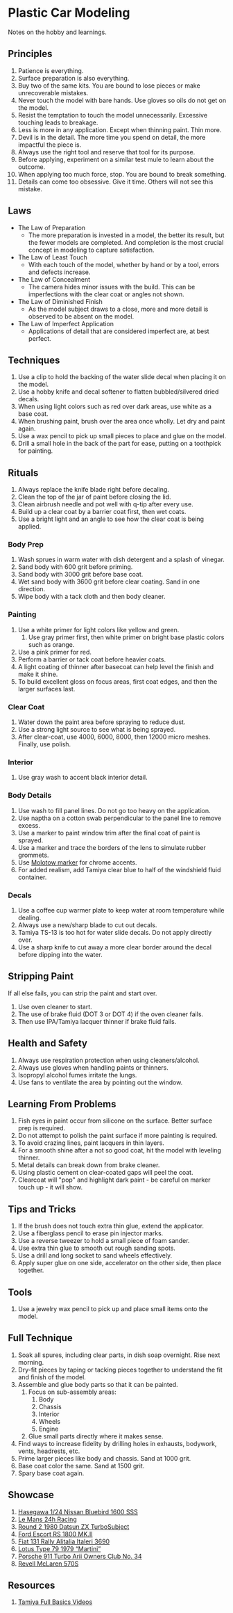 # Plastic Car Modeling

Notes on the hobby and learnings.

## Principles

1. Patience is everything.
1. Surface preparation is also everything.
1. Buy two of the same kits. You are bound to lose pieces or make unrecoverable mistakes.
1. Never touch the model with bare hands. Use gloves so oils do not get on the model.
1. Resist the temptation to touch the model unnecessarily. Excessive touching leads to breakage.
1. Less is more in any application. Except when thinning paint. Thin more.
1. Devil is in the detail. The more time you spend on detail, the more impactful the piece is.
1. Always use the right tool and reserve that tool for its purpose.
1. Before applying, experiment on a similar test mule to learn about the outcome.
1. When applying too much force, stop. You are bound to break something.
1. Details can come too obsessive. Give it time. Others will not see this mistake.

## Laws

* The Law of Preparation
    - The more preparation is invested in a model, the better its result, but the fewer models are completed. And completion is the most crucial concept in modeling to capture satisfaction.
* The Law of Least Touch
    - With each touch of the model, whether by hand or by a tool, errors and defects increase.
* The Law of Concealment
    - The camera hides minor issues with the build. This can be imperfections with the clear coat or angles not shown.
* The Law of Diminished Finish
    - As the model subject draws to a close, more and more detail is observed to be absent on the model.
* The Law of Imperfect Application
    - Applications of detail that are considered imperfect are, at best perfect.

## Techniques

1. Use a clip to hold the backing of the water slide decal when placing it on the model.
1. Use a hobby knife and decal softener to flatten bubbled/silvered dried decals.
1. When using light colors such as red over dark areas, use white as a base coat.
1. When brushing paint, brush over the area once wholly. Let dry and paint again.
1. Use a wax pencil to pick up small pieces to place and glue on the model.
1. Drill a small hole in the back of the part for ease, putting on a toothpick for painting.

## Rituals

1. Always replace the knife blade right before decaling.
1. Clean the top of the jar of paint before closing the lid.
1. Clean airbrush needle and pot well with q-tip after every use.
1. Build up a clear coat by a barrier coat first, then wet coats.
1. Use a bright light and an angle to see how the clear coat is being applied.

### Body Prep

1. Wash sprues in warm water with dish detergent and a splash of vinegar.
1. Sand body with 600 grit before priming.
1. Sand body with 3000 grit before base coat.
1. Wet sand body with 3600 grit before clear coating. Sand in one direction.
1. Wipe body with a tack cloth and then body cleaner.

### Painting

1. Use a white primer for light colors like yellow and green.
    1. Use gray primer first, then white primer on bright base plastic colors such as orange.
1. Use a pink primer for red.
1. Perform a barrier or tack coat before heavier coats.
1. A light coating of thinner after basecoat can help level the finish and make it shine.
1. To build excellent gloss on focus areas, first coat edges, and then the larger surfaces last.

### Clear Coat

1. Water down the paint area before spraying to reduce dust.
1. Use a strong light source to see what is being sprayed.
1. After clear-coat, use 4000, 6000, 8000, then 12000 micro meshes. Finally, use polish.

### Interior

1. Use gray wash to accent black interior detail.

### Body Details

1. Use wash to fill panel lines. Do not go too heavy on the application.
1. Use naptha on a cotton swab perpendicular to the panel line to remove excess.
1. Use a marker to paint window trim after the final coat of paint is sprayed.
1. Use a marker and trace the borders of the lens to simulate rubber grommets.
1. Use [Molotow marker](https://www.molotow.com/en/applications/marker-applications/liquid-chrome) for chrome accents.
1. For added realism, add Tamiya clear blue to half of the windshield fluid container.

### Decals

1. Use a coffee cup warmer plate to keep water at room temperature while dealing.
1. Always use a new/sharp blade to cut out decals.
1. Tamiya TS-13 is too hot for water slide decals. Do not apply directly over.
1. Use a sharp knife to cut away a more clear border around the decal before dipping into the water.

## Stripping Paint

If all else fails, you can strip the paint and start over.

1. Use oven cleaner to start.
1. The use of brake fluid (DOT 3 or DOT 4) if the oven cleaner fails.
1. Then use IPA/Tamiya lacquer thinner if brake fluid fails.

## Health and Safety

1. Always use respiration protection when using cleaners/alcohol.
1. Always use gloves when handling paints or thinners.
1. Isopropyl alcohol fumes irritate the lungs.
1. Use fans to ventilate the area by pointing out the window.

## Learning From Problems

1. Fish eyes in paint occur from silicone on the surface. Better surface prep is required.
1. Do not attempt to polish the paint surface if more painting is required.
1. To avoid crazing lines, paint lacquers in thin layers.
1. For a smooth shine after a not so good coat, hit the model with leveling thinner.
1. Metal details can break down from brake cleaner.
1. Using plastic cement on clear-coated gaps will peel the coat.
1. Clearcoat will "pop" and highlight dark paint - be careful on marker touch up - it will show.

## Tips and Tricks

1. If the brush does not touch extra thin glue, extend the applicator.
1. Use a fiberglass pencil to erase pin injector marks.
1. Use a reverse tweezer to hold a small piece of foam sander.
1. Use extra thin glue to smooth out rough sanding spots.
1. Use a drill and long socket to sand wheels effectively.
1. Apply super glue on one side, accelerator on the other side, then place together.

## Tools

1. Use a jewelry wax pencil to pick up and place small items onto the model.

## Full Technique

1. Soak all spures, including clear parts, in dish soap overnight. Rise next morning.
1. Dry-fit pieces by taping or tacking pieces together to understand the fit and finish of the model.
1. Assemble and glue body parts so that it can be painted.
    1. Focus on sub-assembly areas:
        1. Body
        1. Chassis
        1. Interior
        1. Wheels
        1. Engine
    1. Glue small parts directly where it makes sense.
1. Find ways to increase fidelity by drilling holes in exhausts, bodywork, vents, headrests, etc.
1. Prime larger pieces like body and chassis. Sand at 1000 grit.
1. Base coat color the same. Sand at 1500 grit.
1. Spary base coat again.

## Showcase

1. [Hasegawa 1/24 Nissan Bluebird 1600 SSS](https://scaledworld.net/hasegawa-1-24-nissan-bluebird-1600-sss-2018)
1. [Le Mans 24h Racing](https://scaledworld.net/le-mans-24h-racing-2018)
1. [Round 2 1980 Datsun ZX TurboSubject](https://scaledworld.net/round-2-1980-datsun-zx-turbosubject)
1. [Ford Escort RS 1800 MK.II](https://scaledworld.net/ford-escort-rs-1800-mk-ii-2020)
1. [Fiat 131 Rally Alitalia Italeri 3690](https://scaledworld.net/fiat-131-rally-alitalia-italeri-3690-2020)
1. [Lotus Type 79 1979 “Martini”](https://scaledworld.net/lotus-type-79-1979-martini-2020)
1. [Porsche 911 Turbo Arii Owners Club No. 34](https://scaledworld.net/porsche-911-turbo-arii-owners-club-no-34-2020)
1. [Revell McLaren 570S](https://scaledworld.net/revell-mclaren-570s-2021)

## Resources

1. [Tamiya Full Basics Videos](https://www.youtube.com/playlist?list=PLOMQIyFosrF3726_TfoIKF0uaujP-HsiD)
